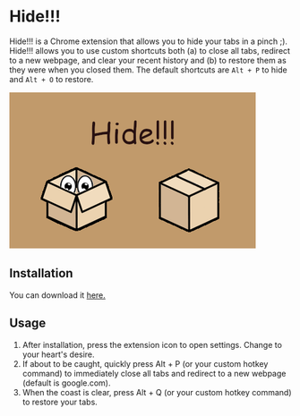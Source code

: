 # Hide!!!
Hide!!! is a Chrome extension that allows you to hide your tabs in a pinch ;). Hide!!! allows you to use custom shortcuts both (a) to close all tabs, redirect to a new webpage, and clear your recent history and (b) to restore them as they were when you closed them. The default shortcuts are `Alt + P` to hide and `Alt + O` to restore.

![banner](assets/small-promo.png)

## Installation
You can download it [here.](https://chrome.google.com/webstore/detail/hide/dppkgbgooinkbjemcpddmldmppgfngik?hl=en)

## Usage
1. After installation, press the extension icon to open settings. Change to your heart's desire.
2. If about to be caught, quickly press Alt + P (or your custom hotkey command) to immediately close all tabs and redirect to a new webpage (default is google.com).
3. When the coast is clear, press Alt + Q (or your custom hotkey command) to restore your tabs.

